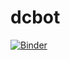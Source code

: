 # dcbot

[![Binder](https://mybinder.org/badge_logo.svg)](https://mybinder.org/v2/gh/deeplook/dcbot/main?urlpath=lab)
